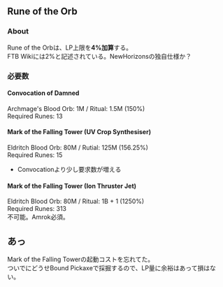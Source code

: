 
## Rune of the Orb
### About
Rune of the Orbは、LP上限を**4%加算**する。  
FTB Wikiには2%と記述されている。NewHorizonsの独自仕様か？  



### 必要数
#### Convocation of Damned
Archmage's Blood Orb: 1M / Ritual: 1.5M (150%)  
Required Runes: 13  

#### Mark of the Falling Tower (UV Crop Synthesiser)
Eldritch Blood Orb: 80M / Rutial: 125M (156.25%)  
Required Runes: 15  
- Convocationより少し要求数が増える

#### Mark of the Falling Tower (Ion Thruster Jet)
Eldritch Blood Orb: 80M / Ritual: 1B + 1 (1250%)  
Required Runes: 313  
不可能。Amrok必須。  


## あっ
Mark of the Falling Towerの起動コストを忘れてた。  
ついでにどうせBound Pickaxeで採掘するので、LP量に余裕はあって損はない。  
